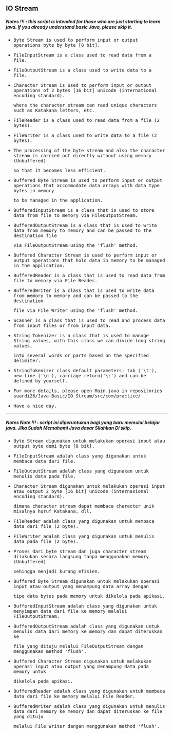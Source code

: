 ## IO Stream
##### Notes !!! : this script is intended for those who are just starting to learn java. If you already understand basic Java, please skip it.

- <samp>Byte Stream is used to perform input or output operations byte by byte [8 bit].</samp>

- <samp>FileInputStream is a class used to read data from a file.</samp>

- <samp>FileOutputStream is a class used to write data to a file.</samp>

- <samp>Character Stream is used to perform input or output operations of 2 bytes [16 bit] unicode (international encoding standard).</samp> 
 
  <samp>where the character stream can read unique characters such as Katakana letters, etc.</samp>
  
- <samp>FileReader is a class used to read data from a file (2 bytes).</samp>

- <samp>FileWriter is a class used to write data to a file (2 bytes).</samp>

- <samp>The processing of the byte stream and also the character stream is carried out directly without using memory (Unbuffered)</samp> 
 
  <samp>so that it becomes less efficient.</samp>

- <samp>Buffered Byte Stream is used to perform input or output operations that accommodate data arrays with data type bytes in memory</samp> 
 
  <samp>to be managed in the application.</samp>

- <samp>BufferedInputStream is a class that is used to store data from file to memory via FileOutputStream.</samp>

- <samp>BufferedOutputStream is a class that is used to write data from memory to memory and can be passed to the destination file</samp> 
 
  <samp>via FileOutputStream using the 'flush' method.</samp>

- <samp>Buffered Character Stream is used to perform input or output operations that hold data in memory to be managed in the application.</samp>

- <samp>BufferedReader is a class that is used to read data from file to memory via File Reader.</samp>

- <samp>BufferedWriter is a class that is used to write data from memory to memory and can be passed to the destination</samp> 
 
  <samp>file via File Writer using the 'flush' method.</samp> 

- <samp>Scanner is a class that is used to read and process data from input files or from input data.</samp> 

- <samp>String Tokenizer is a class that is used to manage String values, with this class we can divide long string values,</samp>  
  
  <samp>into several words or parts based on the specified delimiter.</samp> 

- <samp>StringTokenizer class default parameters: tab ('\t'), new line ('\n'), carriage return('\r') and can be defined by yourself.</samp> 

- <samp>For more details, please open Main.java in repositories suardi26/Java-Basic/IO Stream/src/com/practice/</samp> 

- <samp>Have a nice day.</samp>

---
##### Notes Note !!! : script ini diperuntukan bagi yang baru memulai belajar java. Jika Sudah Memahami Java dasar Silahkan Di skip.

- <samp>Byte Stream digunakan untuk melakukan operasi input atau output byte demi byte [8 bit].</samp>

- <samp>FileInputStream adalah class yang digunakan untuk membaca data dari file.</samp>

- <samp>FileOutputStream adalah class yang digunakan untuk menulis data pada file.</samp>

- <samp>Character Stream digunakan untuk melakukan operasi input atau output 2 byte [16 bit] unicode (internasional encoding standard).</samp>
 
  <samp>dimana character stream dapat membaca character unik misalnya huruf Katakana, dll.</samp>

- <samp>FileReader adalah class yang digunakan untuk membaca data dari file (2 byte).</samp>

- <samp>FileWriter adalah class yang digunakan untuk menulis data pada file (2 byte).</samp>

- <samp>Proses dari byte stream dan juga character stream dilakukan secara langsung tanpa menggunakan memory (Unbuffered)</samp> 
 
  <samp>sehingga menjadi kurang efisien.</samp>

- <samp>Buffered Byte Stream digunakan untuk melakukan operasi input atau output yang menampung data array dengan</samp> 
 
  <samp>tipe data bytes pada memory untuk dikelola pada apikasi.</samp>

- <samp>BufferedInputStream adalah class yang digunakan untuk menyimpan data dari file ke memory melalui FileOutputStream.</samp>

- <samp>BufferedOutputStream adalah class yang digunakan untuk menulis data dari memory ke memory dan dapat diteruskan ke</samp> 
 
  <samp>file yang dituju melalui FileOutputStream dangan menggunakan method 'flush'.</samp>
  
- <samp>Buffered Character Stream digunakan untuk melakukan operasi input atau output yang menampung data pada memory untuk</samp>
 
  <samp>dikelola pada apikasi.</samp>

- <samp>BufferedReader adalah class yang digunakan untuk membaca data dari file ke memory melalui File Reader.</samp>

- <samp>BufferedWriter adalah class yang digunakan untuk menulis data dari memory ke memory dan dapat diteruskan ke file yang dituju</samp> 
  
  <samp>melalui File Writer dangan menggunakan method 'flush'.</samp>
